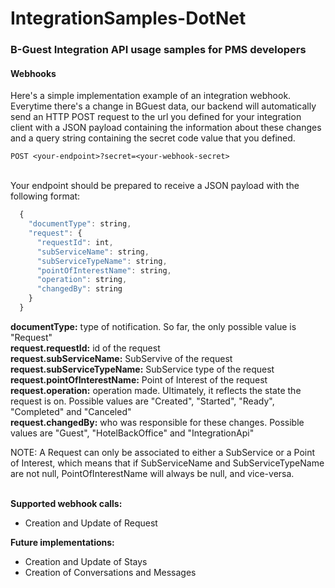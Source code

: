 # IntegrationSamples-DotNet
<h3>B-Guest Integration API usage samples for PMS developers</h3>
<h4>Webhooks</h4>
Here's a simple implementation example of an integration webhook. <br/>
Everytime there's a change in BGuest data, our backend will automatically send an HTTP POST request to the url you defined 
for your integration client with a JSON payload containing the information about these changes and a query string containing the secret code value that you defined.

```
POST <your-endpoint>?secret=<your-webhook-secret>
```

<br/>
Your endpoint should be prepared to receive a JSON payload with the following format: <br/>

```javascript
  {
    "documentType": string, 
    "request": {
      "requestId": int, 
      "subServiceName": string, 
      "subServiceTypeName": string,
      "pointOfInterestName": string,
      "operation": string, 
      "changedBy": string 
    }
  }
```

<b>documentType:</b> type of notification. So far, the only possible value is "Request"<br/>
<b>request.requestId:</b> id of the request<br/>
<b>request.subServiceName:</b> SubServive of the request<br/>
<b>request.subServiceTypeName:</b> SubService type of the request<br/>
<b>request.pointOfInterestName:</b> Point of Interest of the request<br/>
<b>request.operation:</b> operation made. Ultimately, it reflects the state the request is on. Possible values are "Created", "Started", "Ready", "Completed" and "Canceled"<br/>
<b>request.changedBy:</b> who was responsible for these changes. Possible values are "Guest", "HotelBackOffice" and "IntegrationApi"<br/>

NOTE:
A Request can only be associated to either a SubService or a Point of Interest, which means that if SubServiceName and SubServiceTypeName are not null, PointOfInterestName will always be null, and vice-versa.

<br/>
<b>Supported webhook calls:</b>
<ul>
  <li>Creation and Update of Request</li>
</ul>

<b>Future implementations:</b>
<ul>
  <li>Creation and Update of Stays</li>
  <li>Creation of Conversations and Messages</li>
</ul>

